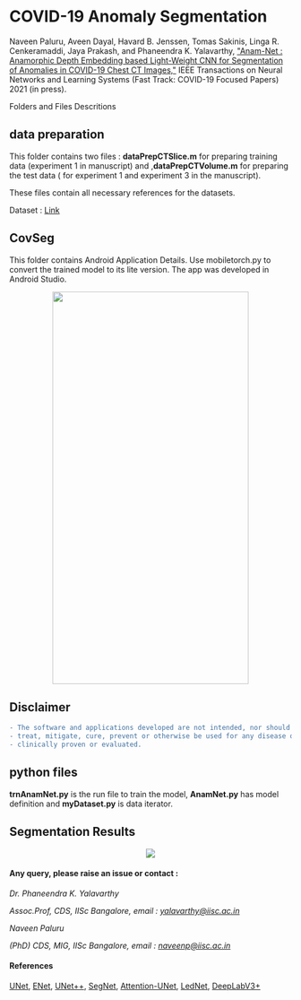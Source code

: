 
# COVID-19 Anomaly Segmentation

Naveen Paluru, Aveen Dayal, Havard B. Jenssen, Tomas Sakinis, Linga R. Cenkeramaddi, Jaya Prakash, and Phaneendra K. Yalavarthy, ["Anam-Net : Anamorphic Depth Embedding based Light-Weight CNN for Segmentation of Anomalies in COVID-19 Chest CT Images,"](http://cds.iisc.ac.in/faculty/yalavarthy/Paluru_IEEETNNLS_2021.pdf) IEEE Transactions on Neural Networks and Learning Systems (Fast Track: COVID-19 Focused Papers) 2021 (in press).

Folders and Files Descritions

## data preparation

This folder contains two files : **dataPrepCTSlice.m**  for preparing training data (experiment 1 in manuscript) and ,**dataPrepCTVolume.m**
for preparing the test data ( for experiment 1 and experiment 3 in the manuscript). 

These files contain all necessary references for the datasets.

Dataset : [Link](http://medicalsegmentation.com/covid19/)

## CovSeg

This folder contains Android Application Details. Use mobiletorch.py to convert the trained model to its lite version. The app was developed in Android Studio.

<p align="center">
  <img src="https://github.com/NaveenPaluru/Segmentation-COVID-19/blob/master/CovSeg.gif" width="350" height="700">
</p>



## Disclaimer
```diff
- The software and applications developed are not intended, nor should they be construed, as claims that this can be used to diagnose, 
- treat, mitigate, cure, prevent or otherwise be used for any disease or medical condition. The software/application has not been 
- clinically proven or evaluated.
 ```

## python files

**trnAnamNet.py** is the run file to train the model, **AnamNet.py** has model definition and **myDataset.py** is data iterator. 


## Segmentation Results
<p align="center">
  <img src="https://github.com/NaveenPaluru/Segmentation-COVID-19/blob/master/finalresults.png">
</p>


#### Any query, please raise an issue or contact :

*Dr. Phaneendra  K. Yalavarthy* 

*Assoc.Prof, CDS, IISc Bangalore, email : yalavarthy@iisc.ac.in*

*Naveen Paluru*

*(PhD) CDS, MIG, IISc Bangalore,  email : naveenp@iisc.ac.in*

#### References
[UNet](https://link.springer.com/chapter/10.1007/978-3-319-24574-4_28), [ENet](https://arxiv.org/abs/1606.02147), [UNet++](https://arxiv.org/abs/1807.10165),
[SegNet](https://arxiv.org/pdf/1511.00561.pdf), [Attention-UNet](https://arxiv.org/abs/1804.03999), [LedNet](https://arxiv.org/abs/1905.02423), [DeepLabV3+](https://arxiv.org/abs/1802.02611)
